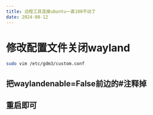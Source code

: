 ```yaml
---
title: 远程工具连接ubuntu一直100不动了
date: 2024-08-12
---
```

# 
# 修改配置文件关闭wayland
```bash
sudo vim /etc/gdm3/custom.conf
```
## 把waylandenable=False前边的#注释掉
## 重启即可

